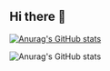 ## Hi there 👋

[![Anurag's GitHub stats](https://github-readme-stats.vercel.app/api?username=mfazeelfarooq)](https://github.com/mfazeelfarooq/github-readme-stats)

![Anurag's GitHub stats](https://github-readme-stats.vercel.app/api?username=mfazeelfarooq&show_icons=true&theme=cobalt)
